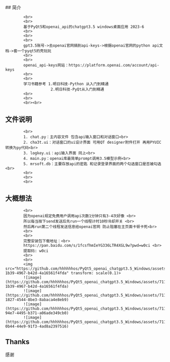 <br>
## 简介

            <br>
            <br>
            基于PyQt5和openai_api的chatgpt3.5 windows桌面应用 2023-6
            <br>
            <br>
            <br>
            gpt3.5账号->去openai官网搞到api-keys->根据openai官网的python api文档->套一个pyqt5的壳玩玩
            <br>
            <br>
            openai_api-keys网站：https://platform.openai.com/account/api-keys
            <br>
            <br>
            学习书籍参考 1.明日科技-Python 从入门到精通 
                        2.明日科技-PyQt从入门到精通
            <br>
            <br>
            <br><br>

## 文件说明

            <br>
            1. chat.py：主内容文件 包含api输入窗口和对话窗口<br>
            2. cha3t.ui：对话窗口的ui设计界面 可用QT designer附件打开 再用PYUIC转换为py代码<br>
            3. logkey.ui：api输入界面 同上<br>
            4. main.py：openai库最简单prompt调用3.5模型示例<br>
            5. mrsoft.db：主要存放api的密匙 和记录登录界面的两个勾选窗口是否被勾选<br>
            <br>
            <br>
            <br>

## 大概想法

            <br>
            因为openai规定免费用户调用api次数1分钟只有3-4次好像 <br>
            所以每当按下send发送后先run一个线程计时10秒冷却开关 <br>
            然后再run第二个线程发送信息给openai官网 防止阻塞在主页面卡顿卡死<br>
            <br>
            <br>
            完整安装包下载地址：<br>
            https://pan.baidu.com/s/1fcsfhmIeYG336LTR4XGL9w?pwd=w0ci <br>
            提取码: w0ci 
            <br>
            <br>
            <img src="https://github.com/hhhhhhos/PyQt5_openai_chatgpt3.5_Windows/assets/71121770/0574371a-1b39-4967-b42d-4a16561f4fda" transform: scale(0.1)>
            ![image](https://github.com/hhhhhhos/PyQt5_openai_chatgpt3.5_Windows/assets/71121770/0574371a-1b39-4967-b42d-4a16561f4fda)
            ![image](https://github.com/hhhhhhos/PyQt5_openai_chatgpt3.5_Windows/assets/71121770/c29bfd28-1827-4544-8be3-8abaca4e8eb9)
            ![image](https://github.com/hhhhhhos/PyQt5_openai_chatgpt3.5_Windows/assets/71121770/90dc28d5-94e7-4495-b371-a06ade349cb0)
            ![image](https://github.com/hhhhhhos/PyQt5_openai_chatgpt3.5_Windows/assets/71121770/5d352e41-0b44-44e9-91f3-4ad8a2397516)










## Thanks

感谢 
